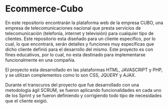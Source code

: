# Ecommerce-Cubo

En este repositorio encontrarán la plataforma web de la empresa CUBO, una empresa de telecomunicaciones nacional que presta servicios de telecomunicación (telefonía, internet y televisión) para cualquier tipo de clientes. Este repositorio esta diseñado para un cliente específico, por lo cual, lo que encontrará, serán detalles y funciones muy específicas que dicho cliente definió para el desarrollo del mismo. Este proyecto es con fines educativos, por lo cual, no esta destinado para implementarse funcionalmente en una compañía. 

El proyecto esta desarrollado en las plataformas HTML, JAVASCRIPT y PHP, y se utilizan complementos como lo son CSS, JQUERY y AJAX. 

Durante el transcuros del proyecto que fue desarrollado con una metodología ágil SCRUM, se fueron aplicando funcionalidades en cada uno de los Sprint y se fueron definiendo y corrigiendo todo tipo de necesidades que el cliente exigió. 